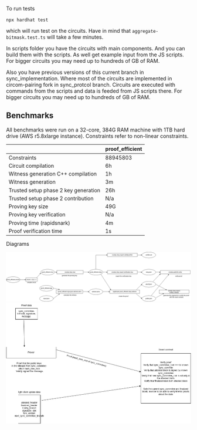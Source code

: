 To run tests

```
npx hardhat test
```

which will run test on the circuits. Have in mind that `aggregate-bitmask.test.ts` will take a few minutes.

In scripts folder you have the circuits with main components. And you can build them with the scripts. As well get example input from the JS scripts. For bigger circuits you may need up to hundreds of GB of RAM.


Also you have previous versions of this current branch in sync_implementation. Where most of the circuits are implemented in circom-pairing fork in sync_protcol branch.
Circuits are executed with commands from the scripts and data is feeded from JS scripts there.
For bigger circuits you may need up to hundreds of GB of RAM.

## Benchmarks

All benchmarks were run on a 32-core, 384G RAM machine with 1TB hard drive (AWS r5.8xlarge instance). Constraints refer to non-linear constraints.

|                                      | proof_efficient |
| ------------------------------------ | --------------- |
| Constraints                          | 88945803        |
| Circuit compilation                  | 6h              |
| Witness generation C++ compilation   | 1h              |
| Witness generation                   | 3m              |
| Trusted setup phase 2 key generation | 26h             |
| Trusted setup phase 2 contribution   | N/a             |
| Proving key size                     | 49G             |
| Proving key verification             | N/a             |
| Proving time (rapidsnark)            | 4m              |
| Proof verification time              | 1s              |

Diagrams

![](light_client.drawio.png)
![](zero_knowledge_diagram.drawio.png)

